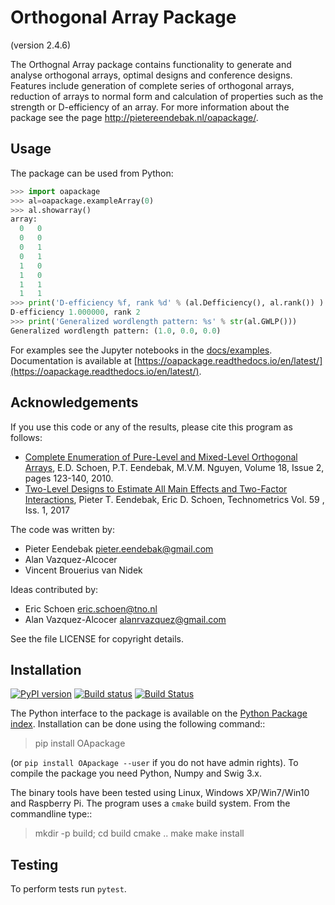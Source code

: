 Orthogonal Array Package
========================

(version 2.4.6)

The Orthognal Array package contains functionality to generate and analyse orthogonal arrays, optimal designs and conference designs.
Features include generation of complete series of orthogonal arrays, 
reduction of arrays to normal form and calculation of properties such as the strength or D-efficiency of an array.
For more information about the package see the page <http://pietereendebak.nl/oapackage/>.

Usage
-------

The package can be used from Python:
``` python
>>> import oapackage
>>> al=oapackage.exampleArray(0)
>>> al.showarray()
array: 
  0   0
  0   0
  0   1
  0   1
  1   0
  1   0
  1   1
  1   1
>>> print('D-efficiency %f, rank %d' % (al.Defficiency(), al.rank()) )
D-efficiency 1.000000, rank 2
>>> print('Generalized wordlength pattern: %s' % str(al.GWLP()))
Generalized wordlength pattern: (1.0, 0.0, 0.0)
```

For examples see the Jupyter notebooks in the
[docs/examples](docs/examples/). Documentation is available
at [https://oapackage.readthedocs.io/en/latest/](https://oapackage.readthedocs.io/en/latest/).

Acknowledgements
----------------

If you use this code or any of the results, please cite this program as follows:

* [Complete Enumeration of Pure-Level and Mixed-Level Orthogonal Arrays](http://dx.doi.org/10.1002/jcd.20236), E.D. Schoen, P.T. Eendebak, M.V.M. Nguyen, Volume 18, Issue 2, pages 123-140, 2010.
* [Two-Level Designs to Estimate All Main Effects and Two-Factor Interactions](https://doi.org/10.1080/00401706.2016.1142903), Pieter T. Eendebak, Eric D. Schoen, Technometrics Vol. 59 , Iss. 1, 2017

The code was written by:

* Pieter Eendebak <pieter.eendebak@gmail.com>
* Alan Vazquez-Alcocer
* Vincent Brouerius van Nidek

Ideas contributed by:

* Eric Schoen <eric.schoen@tno.nl>
* Alan Vazquez-Alcocer <alanrvazquez@gmail.com>

See the file LICENSE for copyright details.

Installation
------------

[![PyPI version](https://badge.fury.io/py/OApackage.svg)](https://badge.fury.io/py/OApackage)
[![Build status](https://ci.appveyor.com/api/projects/status/f6ia9br95soimf9u?svg=true)](https://ci.appveyor.com/project/eendebakpt/oapackage-4lws8)
[![Build Status](https://travis-ci.org/eendebakpt/oapackage.svg?branch=master)](https://travis-ci.org/eendebakpt/oapackage)

The Python interface to the package is available on the [Python Package index](https://pypi.python.org/pypi/OApackage/).
Installation can be done using the following command::

> pip install OApackage 

(or `pip install OApackage --user` if you do not have admin rights). To compile the package you need Python, Numpy and Swig 3.x.

The binary tools have been tested using Linux, Windows XP/Win7/Win10 and Raspberry Pi.
The program uses a `cmake` build system. From the commandline type::

> mkdir -p build; cd build
> cmake ..
> make
> make install


Testing
-------

To perform tests run `pytest`.





